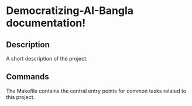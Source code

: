 # Democratizing-AI-Bangla documentation!

## Description

A short description of the project.

## Commands

The Makefile contains the central entry points for common tasks related to this project.

